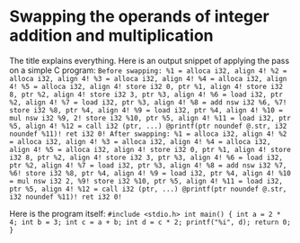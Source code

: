 # Swapping the operands of integer addition and multiplication
The title explains everything. Here is an output snippet of applying the pass on a simple C program:
`Before swapping:
  %1 = alloca i32, align 4!
  %2 = alloca i32, align 4!
  %3 = alloca i32, align 4!
  %4 = alloca i32, align 4!
  %5 = alloca i32, align 4!
  store i32 0, ptr %1, align 4!
  store i32 8, ptr %2, align 4!
  store i32 3, ptr %3, align 4!
  %6 = load i32, ptr %2, align 4!
  %7 = load i32, ptr %3, align 4!
  %8 = add nsw i32 %6, %7!
  store i32 %8, ptr %4, align 4!
  %9 = load i32, ptr %4, align 4!
  %10 = mul nsw i32 %9, 2!
  store i32 %10, ptr %5, align 4!
  %11 = load i32, ptr %5, align 4!
  %12 = call i32 (ptr, ...) @printf(ptr noundef @.str, i32 noundef %11)!
  ret i32 0!
After swapping:
  %1 = alloca i32, align 4!
  %2 = alloca i32, align 4!
  %3 = alloca i32, align 4!
  %4 = alloca i32, align 4!
  %5 = alloca i32, align 4!
  store i32 0, ptr %1, align 4!
  store i32 8, ptr %2, align 4!
  store i32 3, ptr %3, align 4!
  %6 = load i32, ptr %2, align 4!
  %7 = load i32, ptr %3, align 4!
  %8 = add nsw i32 %7, %6!
  store i32 %8, ptr %4, align 4!
  %9 = load i32, ptr %4, align 4!
  %10 = mul nsw i32 2, %9!
  store i32 %10, ptr %5, align 4!
  %11 = load i32, ptr %5, align 4!
  %12 = call i32 (ptr, ...) @printf(ptr noundef @.str, i32 noundef %11)!
  ret i32 0!`

Here is the program itself:
`#include <stdio.h>
int main() {
   int a = 2 * 4;
   int b = 3;
   int c = a + b;
   int d = c * 2;
   printf("%i", d);
   return 0;
}`
